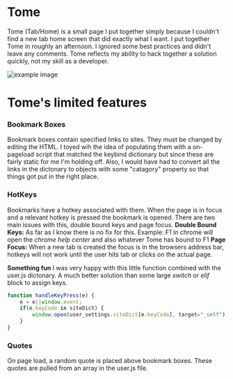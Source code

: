 # Tome
Tome (Tab/Home) is a small page I put together simply because I couldn't find a new tab home screen that did exactly what I want. I put together Tome in roughly an afternoon. I ignored some best practices and didn't leave any comments. Tome reflects my ability to hack together a solution quickly, not my skill as a developer.

![example image](https://i.imgur.com/sXbkx4I.jpg)

# Tome's limited features
### Bookmark Boxes
Bookmark boxes contain specified links to sites. They must be changed by editing the HTML. I toyed wih the idea of populating them with a on-pageload script that matched the keybind dictionary but since these are fairly static for me I'm holding off. Also, I would have had to convert all the links in the dictonary to objects with some "catagory" property so that things got put in the right place. 

### HotKeys
Bookmarks have a hotkey associated with them. When the page is in focus and a relevant hotkey is pressed the bookmark is opened.
There are two main issues with this, double bound keys and page focus. 
**Double Bound Keys:** As far as I know there is no fix for this. Example: F1 in chrome will open the *chrome help center* and also whatever Tome has bound to F1
**Page Focus:** When a new tab is created the focus is in the browsers address bar, hotkeys will not work until the user hits tab or clicks on the actual page.

**Something fun**
I was very happy with this little function combined with the user.js dictonary. A much better solution than some large *switch* or *elif* block to assign keys.
```Javascript
function handleKeyPress(e) {
    e = e||window.event;
    if(e.keyCode in siteDict) {
        window.open(user_settings.siteDict[e.keyCode], target="_self");
    }
}
```

### Quotes
On page load, a random quote is placed above bookmark boxes. These quotes are pulled from an array in the user.js file.
